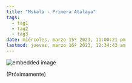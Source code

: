 ```yaml
---
title: "Mskala - Primera Atalaya"
tags:
  - tag1
  - tag2
  - tag3
date: miércoles, marzo 15º 2023, 11:00:21 pm
lastmod: jueves, marzo 16º 2023, 12:34:43 am
---
```


![embedded image](https://assets.legendkeeper.com/ac31cb85-243d-4cd6-97bb-77ddbeb0b6a6.jpg "Attachment")

(Próximamente)